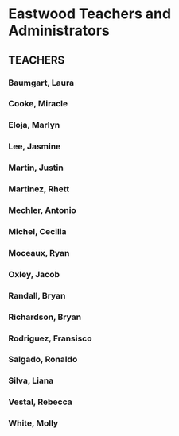 # Eastwood Teachers and Administrators

## TEACHERS
### Baumgart, Laura
### Cooke, Miracle
### Eloja, Marlyn
### Lee, Jasmine
### Martin, Justin
### Martinez, Rhett
### Mechler, Antonio
### Michel, Cecilia
### Moceaux, Ryan
### Oxley, Jacob
### Randall, Bryan
### Richardson, Bryan
### Rodriguez, Fransisco
### Salgado, Ronaldo
### Silva, Liana
### Vestal, Rebecca
### White, Molly
